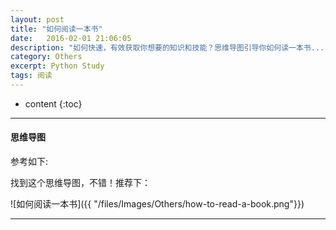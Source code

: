 ```yaml
---
layout: post
title: "如何阅读一本书"
date:   2016-02-01 21:06:05
description: "如何快速，有效获取你想要的知识和技能？思维导图引导你如何读一本书..."
category: Others
excerpt: Python Study
tags: 阅读
---
```


* content
{:toc}


---


#### 思维导图

参考如下:

找到这个思维导图，不错！推荐下：

![如何阅读一本书]({{ "/files/Images/Others/how-to-read-a-book.png"}}) 




---




